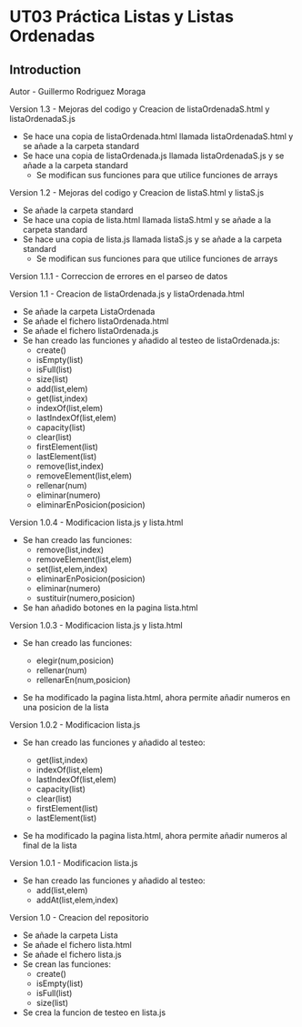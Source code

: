 # UT03 Práctica Listas y Listas Ordenadas

## Introduction

Autor - Guillermo Rodriguez Moraga

Version 1.3 - Mejoras del codigo y Creacion de listaOrdenadaS.html y listaOrdenadaS.js
- Se hace una copia de listaOrdenada.html llamada listaOrdenadaS.html y se añade a la carpeta standard
- Se hace una copia de listaOrdenada.js llamada listaOrdenadaS.js y se añade a la carpeta standard
    - Se modifican sus funciones para que utilice funciones de arrays

Version 1.2 - Mejoras del codigo y Creacion de listaS.html y listaS.js
- Se añade la carpeta standard
- Se hace una copia de lista.html llamada listaS.html y se añade a la carpeta standard
- Se hace una copia de lista.js llamada listaS.js y se añade a la carpeta standard
    - Se modifican sus funciones para que utilice funciones de arrays

Version 1.1.1 - Correccion de errores en el parseo de datos

Version 1.1 - Creacion de listaOrdenada.js y listaOrdenada.html
- Se añade la carpeta ListaOrdenada
- Se añade el fichero listaOrdenada.html
- Se añade el fichero listaOrdenada.js
- Se han creado las funciones y añadido al testeo de listaOrdenada.js:
    - create()
    - isEmpty(list)
    - isFull(list)
    - size(list)
    - add(list,elem)
    - get(list,index)
    - indexOf(list,elem)
    - lastIndexOf(list,elem)
    - capacity(list)
    - clear(list)
    - firstElement(list)
    - lastElement(list)
    - remove(list,index)
    - removeElement(list,elem)
    - rellenar(num)
    - eliminar(numero)
    - eliminarEnPosicion(posicion)

Version 1.0.4 - Modificacion lista.js y lista.html
- Se han creado las funciones:
    - remove(list,index)
    - removeElement(list,elem)
    - set(list,elem,index)
    - eliminarEnPosicion(posicion)
    - eliminar(numero)
    - sustituir(numero,posicion)
- Se han añadido botones en la pagina lista.html

Version 1.0.3 - Modificacion lista.js y lista.html
- Se han creado las funciones:
    - elegir(num,posicion)
    - rellenar(num)
    - rellenarEn(num,posicion)

- Se ha modificado la pagina lista.html, ahora permite añadir numeros en una posicion de la lista

Version 1.0.2 - Modificacion lista.js
- Se han creado las funciones y añadido al testeo:
    - get(list,index)
    - indexOf(list,elem)
    - lastIndexOf(list,elem)
    - capacity(list)
    - clear(list)
    - firstElement(list)
    - lastElement(list)

- Se ha modificado la pagina lista.html, ahora permite añadir numeros al final de la lista

Version 1.0.1 - Modificacion lista.js
- Se han creado las funciones y añadido al testeo:
    - add(list,elem)
    - addAt(list,elem,index) 

Version 1.0 - Creacion del repositorio
- Se añade la carpeta Lista
- Se añade el fichero lista.html
- Se añade el fichero lista.js
- Se crean las funciones:
    - create()
    - isEmpty(list)
    - isFull(list)
    - size(list)
- Se crea la funcion de testeo en lista.js